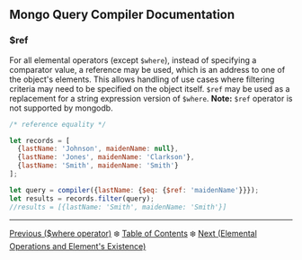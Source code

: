 ## Mongo Query Compiler Documentation

### $ref

For all elemental operators (except `$where`), instead of specifying a 
comparator value, a reference may be used, which is an address to one of the 
object's elements.  This allows handling of use cases where filtering criteria 
may need to be specified on the object itself.  `$ref` may be used as a 
replacement for a string expression version of `$where`.  **Note:** `$ref` 
operator is not supported by mongodb.

```javascript
/* reference equality */

let records = [
  {lastName: 'Johnson', maidenName: null},
  {lastName: 'Jones', maidenName: 'Clarkson'},
  {lastName: 'Smith', maidenName: 'Smith'}
];

let query = compiler({lastName: {$eq: {$ref: 'maidenName'}}});
let results = records.filter(query);
//results = [{lastName: 'Smith', maidenName: 'Smith'}]
```

---

[Previous ($where operator)](../free-form/where.md) :snowflake: 
[Table of Contents](../../../README.md) :snowflake: 
[Next (Elemental Operations and Element's Existence)](../element-existence.md)

